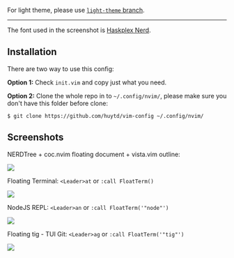 For light theme, please use [`light-theme` branch](https://github.com/huytd/vim-config/tree/light-theme).

---

The font used in the screenshot is [Haskplex Nerd](https://github.com/huytd/haskplex-font).

## Installation

There are two way to use this config:

**Option 1:** Check `init.vim` and copy just what you need.

**Option 2:** Clone the whole repo in to `~/.config/nvim/`, please make sure you don't have this folder before clone:

```
$ git clone https://github.com/huytd/vim-config ~/.config/nvim/
```

## Screenshots

NERDTree + coc.nvim floating document + vista.vim outline:

![](https://i.imgur.com/NItTlei.png)

Floating Terminal: `<Leader>at` or `:call FloatTerm()`

![](https://i.imgur.com/tbANa2W.png)

NodeJS REPL: `<Leader>an` or `:call FloatTerm('"node"')`

![](https://i.imgur.com/SQYbYJA.png)

Floating tig - TUI Git: `<Leader>ag` or `:call FloatTerm('"tig"')`

![](https://i.imgur.com/zAjTPsK.png)
